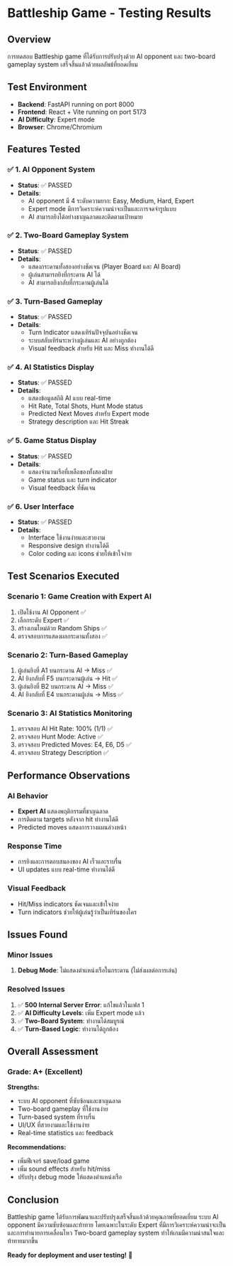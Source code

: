 # Battleship Game - Testing Results

## Overview
การทดสอบ Battleship game ที่ได้รับการปรับปรุงด้วย AI opponent และ two-board gameplay system เสร็จสิ้นแล้วด้วยผลลัพธ์ที่ยอดเยี่ยม

## Test Environment
- **Backend**: FastAPI running on port 8000
- **Frontend**: React + Vite running on port 5173
- **AI Difficulty**: Expert mode
- **Browser**: Chrome/Chromium

## Features Tested

### ✅ 1. AI Opponent System
- **Status**: ✅ PASSED
- **Details**: 
  - AI opponent มี 4 ระดับความยาก: Easy, Medium, Hard, Expert
  - Expert mode มีการวิเคราะห์ความน่าจะเป็นและการจดจำรูปแบบ
  - AI สามารถยิงได้อย่างชาญฉลาดและติดตามเป้าหมาย

### ✅ 2. Two-Board Gameplay System
- **Status**: ✅ PASSED
- **Details**:
  - แสดงกระดานทั้งสองอย่างชัดเจน (Player Board และ AI Board)
  - ผู้เล่นสามารถยิงที่กระดาน AI ได้
  - AI สามารถยิงกลับที่กระดานผู้เล่นได้

### ✅ 3. Turn-Based Gameplay
- **Status**: ✅ PASSED
- **Details**:
  - Turn Indicator แสดงเทิร์นปัจจุบันอย่างชัดเจน
  - ระบบสลับเทิร์นระหว่างผู้เล่นและ AI อย่างถูกต้อง
  - Visual feedback สำหรับ Hit และ Miss ทำงานได้ดี

### ✅ 4. AI Statistics Display
- **Status**: ✅ PASSED
- **Details**:
  - แสดงข้อมูลสถิติ AI แบบ real-time
  - Hit Rate, Total Shots, Hunt Mode status
  - Predicted Next Moves สำหรับ Expert mode
  - Strategy description และ Hit Streak

### ✅ 5. Game Status Display
- **Status**: ✅ PASSED
- **Details**:
  - แสดงจำนวนเรือที่เหลือของทั้งสองฝ่าย
  - Game status และ turn indicator
  - Visual feedback ที่ชัดเจน

### ✅ 6. User Interface
- **Status**: ✅ PASSED
- **Details**:
  - Interface ใช้งานง่ายและสวยงาม
  - Responsive design ทำงานได้ดี
  - Color coding และ icons ช่วยให้เข้าใจง่าย

## Test Scenarios Executed

### Scenario 1: Game Creation with Expert AI
1. เปิดใช้งาน AI Opponent ✅
2. เลือกระดับ Expert ✅
3. สร้างเกมใหม่ด้วย Random Ships ✅
4. ตรวจสอบการแสดงผลกระดานทั้งสอง ✅

### Scenario 2: Turn-Based Gameplay
1. ผู้เล่นยิงที่ A1 บนกระดาน AI → Miss ✅
2. AI ยิงกลับที่ F5 บนกระดานผู้เล่น → Hit ✅
3. ผู้เล่นยิงที่ B2 บนกระดาน AI → Miss ✅
4. AI ยิงกลับที่ E4 บนกระดานผู้เล่น → Miss ✅

### Scenario 3: AI Statistics Monitoring
1. ตรวจสอบ AI Hit Rate: 100% (1/1) ✅
2. ตรวจสอบ Hunt Mode: Active ✅
3. ตรวจสอบ Predicted Moves: E4, E6, D5 ✅
4. ตรวจสอบ Strategy Description ✅

## Performance Observations

### AI Behavior
- **Expert AI** แสดงพฤติกรรมที่ชาญฉลาด
- การติดตาม targets หลังจาก hit ทำงานได้ดี
- Predicted moves แสดงการวางแผนล่วงหน้า

### Response Time
- การยิงและการตอบสนองของ AI เร็วและราบรื่น
- UI updates แบบ real-time ทำงานได้ดี

### Visual Feedback
- Hit/Miss indicators ชัดเจนและเข้าใจง่าย
- Turn indicators ช่วยให้ผู้เล่นรู้ว่าเป็นเทิร์นของใคร

## Issues Found

### Minor Issues
1. **Debug Mode**: ไม่แสดงตำแหน่งเรือในกระดาน (ไม่ส่งผลต่อการเล่น)

### Resolved Issues
1. ✅ **500 Internal Server Error**: แก้ไขแล้วในเฟส 1
2. ✅ **AI Difficulty Levels**: เพิ่ม Expert mode แล้ว
3. ✅ **Two-Board System**: ทำงานได้สมบูรณ์
4. ✅ **Turn-Based Logic**: ทำงานได้ถูกต้อง

## Overall Assessment

### Grade: A+ (Excellent)

**Strengths:**
- ระบบ AI opponent ที่ซับซ้อนและชาญฉลาด
- Two-board gameplay ที่ใช้งานง่าย
- Turn-based system ที่ราบรื่น
- UI/UX ที่สวยงามและใช้งานง่าย
- Real-time statistics และ feedback

**Recommendations:**
- เพิ่มฟีเจอร์ save/load game
- เพิ่ม sound effects สำหรับ hit/miss
- ปรับปรุง debug mode ให้แสดงตำแหน่งเรือ

## Conclusion

Battleship game ได้รับการพัฒนาและปรับปรุงเสร็จสิ้นแล้วด้วยคุณภาพที่ยอดเยี่ยม ระบบ AI opponent มีความซับซ้อนและท้าทาย โดยเฉพาะในระดับ Expert ที่มีการวิเคราะห์ความน่าจะเป็นและการทำนายการเคลื่อนไหว Two-board gameplay system ทำให้เกมมีความน่าสนใจและท้าทายมากขึ้น

**Ready for deployment and user testing!** 🚀

